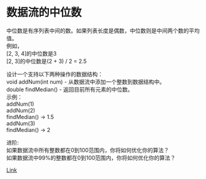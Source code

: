 <h1>数据流的中位数</h1>

中位数是有序列表中间的数。如果列表长度是偶数，中位数则是中间两个数的平均值。</br>
例如，</br>
[2, 3, 4]的中位数是3</br>
[2, 3]的中位数是(2 + 3) / 2 = 2.5</br>

设计一个支持以下两种操作的数据结构：</br>
void addNum(int num) - 从数据流中添加一个整数到数据结构中。</br>
double findMedian() - 返回目前所有元素的中位数。</br>
示例：</br>
addNum(1)</br>
addNum(2)</br>
findMedian() -> 1.5</br>
addNum(3)</br>
findMedian() -> 2</br>

进阶:</br>
如果数据流中所有整数都在0到100范围内，你将如何优化你的算法？</br>
如果数据流中99%的整数都在0到100范围内，你将如何优化你的算法？</br>

[Link](https://leetcode-cn.com/problems/find-median-from-data-stream/)